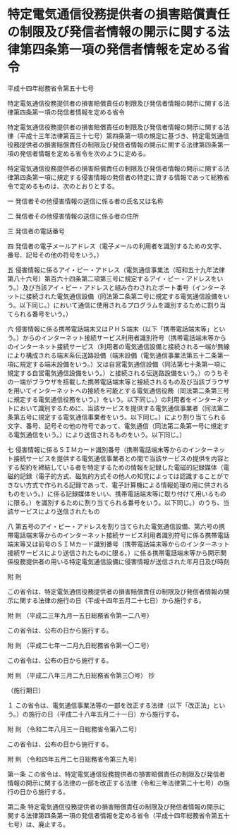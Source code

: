 # 特定電気通信役務提供者の損害賠償責任の制限及び発信者情報の開示に関する法律第四条第一項の発信者情報を定める省令

平成十四年総務省令第五十七号

特定電気通信役務提供者の損害賠償責任の制限及び発信者情報の開示に関する法律第四条第一項の発信者情報を定める省令

特定電気通信役務提供者の損害賠償責任の制限及び発信者情報の開示に関する法律（平成十三年法律第百三十七号）第四条第一項の規定に基づき、特定電気通信役務提供者の損害賠償責任の制限及び発信者情報の開示に関する法律第四条第一項の発信者情報を定める省令を次のように定める。

特定電気通信役務提供者の損害賠償責任の制限及び発信者情報の開示に関する法律第四条第一項に規定する侵害情報の発信者の特定に資する情報であって総務省令で定めるものは、次のとおりとする。

一 発信者その他侵害情報の送信に係る者の氏名又は名称

二 発信者その他侵害情報の送信に係る者の住所

三 発信者の電話番号

四 発信者の電子メールアドレス（電子メールの利用者を識別するための文字、番号、記号その他の符号をいう。）

五 侵害情報に係るアイ・ピー・アドレス（電気通信事業法（昭和五十九年法律第八十六号）第百六十四条第二項第三号に規定するアイ・ピー・アドレスをいう。）及び当該アイ・ピー・アドレスと組み合わされたポート番号（インターネットに接続された電気通信設備（同法第二条第二号に規定する電気通信設備をいう。以下同じ。）において通信に使用されるプログラムを識別するために割り当てられる番号をいう。）

六 侵害情報に係る携帯電話端末又はＰＨＳ端末（以下「携帯電話端末等」という。）からのインターネット接続サービス利用者識別符号（携帯電話端末等からのインターネット接続サービス（利用者の電気通信設備と接続される一端が無線により構成される端末系伝送路設備（端末設備（電気通信事業法第五十二条第一項に規定する端末設備をいう。）又は自営電気通信設備（同法第七十条第一項に規定する自営電気通信設備をいう。）と接続される伝送路設備をいう。）のうちその一端がブラウザを搭載した携帯電話端末等と接続されるもの及び当該ブラウザを用いてインターネットへの接続を可能とする電気通信役務（同法第二条第三号に規定する電気通信役務をいう。）をいう。以下同じ。）の利用者をインターネットにおいて識別するために、当該サービスを提供する電気通信事業者（同法第二条第五号に規定する電気通信事業者をいう。以下同じ。）により割り当てられる文字、番号、記号その他の符号であって、電気通信（同法第二条第一号に規定する電気通信をいう。）により送信されるものをいう。以下同じ。）

七 侵害情報に係るＳＩＭカード識別番号（携帯電話端末等からのインターネット接続サービスを提供する電気通信事業者との間で当該サービスの提供を内容とする契約を締結している者を特定するための情報を記録した電磁的記録媒体（電磁的記録（電子的方式、磁気的方式その他人の知覚によっては認識することができない方式で作られる記録であって、電子計算機による情報処理の用に供されるものをいう。）に係る記録媒体をいい、携帯電話端末等に取り付けて用いるものに限る。）を識別するために割り当てられる番号をいう。以下同じ。）のうち、当該サービスにより送信されたもの

八 第五号のアイ・ピー・アドレスを割り当てられた電気通信設備、第六号の携帯電話端末等からのインターネット接続サービス利用者識別符号に係る携帯電話端末等又は前号のＳＩＭカード識別番号（携帯電話端末等からのインターネット接続サービスにより送信されたものに限る。）に係る携帯電話端末等から開示関係役務提供者の用いる特定電気通信設備に侵害情報が送信された年月日及び時刻

附 則

この省令は、特定電気通信役務提供者の損害賠償責任の制限及び発信者情報の開示に関する法律の施行の日（平成十四年五月二十七日）から施行する。

附 則 （平成二三年九月一五日総務省令第一二八号）

この省令は、公布の日から施行する。

附 則 （平成二七年一二月九日総務省令第一〇二号）

この省令は、公布の日から施行する。

附 則 （平成二八年三月二九日総務省令第三〇号） 抄

（施行期日）

１ この省令は、電気通信事業法等の一部を改正する法律（以下「改正法」という。）の施行の日（平成二十八年五月二十一日）から施行する。

附 則 （令和二年八月三一日総務省令第八二号）

この省令は、公布の日から施行する。

附 則 （令和四年五月二七日総務省令第三九号）

第一条 この省令は、特定電気通信役務提供者の損害賠償責任の制限及び発信者情報の開示に関する法律の一部を改正する法律（令和三年法律第二十七号）の施行の日から施行する。

第二条 特定電気通信役務提供者の損害賠償責任の制限及び発信者情報の開示に関する法律第四条第一項の発信者情報を定める省令（平成十四年総務省令第五十七号）は、廃止する。

